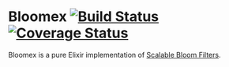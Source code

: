 Bloomex [![Build Status](https://travis-ci.org/gmcabrita/bloomex.png?branch=master)](https://travis-ci.org/gmcabrita/bloomex) [![Coverage Status](https://img.shields.io/coveralls/gmcabrita/bloomex.svg)](https://coveralls.io/r/gmcabrita/bloomex?branch=master)
=======

Bloomex is a pure Elixir implementation of [Scalable Bloom Filters](http://asc.di.fct.unl.pt/~nmp/pubs/ref--04.pdf).
